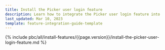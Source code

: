 ```yaml
---
title: Install the Picker user login feature
description: Learn how to integrate the Picker user login feature into your project
last_updated: Mar 10, 2023
template: feature-integration-guide-template
---
```


{% include pbc/all/install-features/{{page.version}}/install-the-picker-user-login-feature.md %} <!-- To edit, see /_includes/pbc/all/install-features/202304.0/install-the-warehouse-picking-feature.md -->
